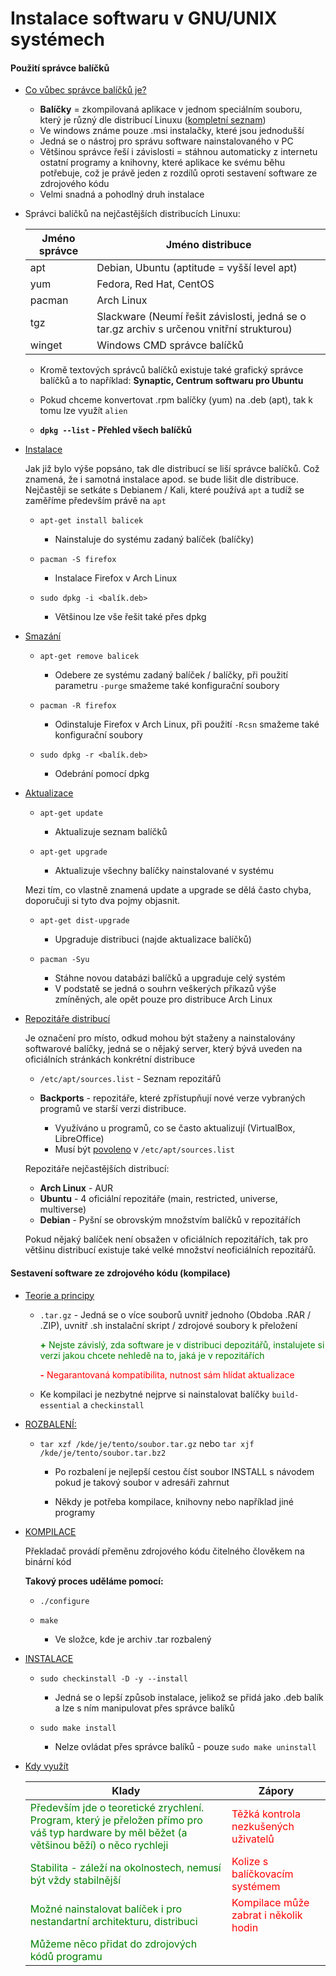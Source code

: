 # Instalace softwaru v GNU/UNIX systémech

#### **Použití správce balíčků**

- <u>Co vůbec správce balíčků je?</u>

  -   **Balíčky** = zkompilovaná aplikace v jednom speciálním souboru, který je různý dle distribucí Linuxu ([kompletní seznam](https://cs.wikipedia.org/wiki/Správce_balíčků#Různí_správci_balíčků))
  -   Ve windows známe pouze .msi instalačky, které jsou jednodušší
  -   Jedná se o nástroj pro správu software nainstalovaného v PC
  -   Většinou správce řeší i závislosti = stáhnou automaticky z internetu ostatní programy a knihovny, které aplikace ke svému běhu potřebuje, což je právě jeden z rozdílů oproti sestavení software ze zdrojového kódu
  -   Velmi snadná a pohodlný druh instalace

- Správci balíčků na nejčastějších distribucích Linuxu:

  | Jméno správce | Jméno distribuce                                             |
  | ------------- | ------------------------------------------------------------ |
  | apt           | Debian, Ubuntu (aptitude = vyšší level apt)                  |
  | yum           | Fedora, Red Hat, CentOS                                      |
  | pacman        | Arch Linux                                                   |
  | tgz           | Slackware (Neumí řešit závislosti, jedná se o tar.gz archiv s určenou vnitřní strukturou) |
  | winget        | Windows CMD správce balíčků                                  |

  - Kromě textových správců balíčků existuje také grafický správce balíčků a to například: **Synaptic, Centrum softwaru pro Ubuntu**

  - Pokud chceme konvertovat .rpm balíčky (yum) na .deb (apt), tak k tomu lze využít `alien`

  - **`dpkg --list` - Přehled všech balíčků**

    

- <u>Instalace</u>

  Jak již bylo výše popsáno, tak dle distribucí se liší správce balíčků. Což znamená, že i samotná instalace apod. se bude lišit dle distribuce. Nejčastěji se setkáte s Debianem / Kali, které používá `apt` a tudíž se zaměříme především právě na `apt`

  - `apt-get install balicek` 

    - Nainstaluje do systému zadaný balíček (balíčky)

  - `pacman -S firefox` 

    - Instalace Firefox v Arch Linux

  - `sudo dpkg -i <balík.deb>` 

    - Většinou lze vše řešit také přes dpkg

      

- <u>Smazání</u>

  - `apt-get remove balicek` 

    - Odebere ze systému zadaný balíček / balíčky, při použití parametru `-purge` smažeme také konfigurační soubory

  - `pacman -R firefox` 

    - Odinstaluje Firefox v Arch Linux, při použití `-Rcsn` smažeme také konfigurační soubory

  - `sudo dpkg -r <balík.deb>`

    - Odebrání pomocí dpkg

      

- <u>Aktualizace</u>

  -   `apt-get update`
      -   Aktualizuje seznam balíčků
      
  -   `apt-get upgrade`
      -   Aktualizuje všechny balíčky nainstalované v systému

  Mezi tím, co vlastně znamená update a upgrade se dělá často chyba, doporučuji si tyto dva pojmy objasnit.

  -   `apt-get dist-upgrade`

      -   Upgraduje distribuci (najde aktualizace balíčků)

  -   `pacman -Syu`

      -   Stáhne novou databázi balíčků a upgraduje celý systém
      -   V podstatě se jedná o souhrn veškerých příkazů výše zmíněných, ale opět pouze pro distribuce Arch Linux
      
      

- <u>Repozitáře distribucí</u>

  Je označení pro místo, odkud mohou být staženy a nainstalovány softwarové balíčky, jedná se o nějaký server, který bývá uveden na oficiálních stránkách konkrétní distribuce

  -   `/etc/apt/sources.list` - Seznam repozitářů

  -   **Backports** - repozitáře, které zpřístupňují nové verze vybraných programů ve starší verzi distribuce.
      -   Využíváno u programů, co se často aktualizují (VirtualBox, LibreOffice)
      -   Musí být <u>povoleno</u> v `/etc/apt/sources.list`

  Repozitáře nejčastějších distribucí:

  -   **Arch Linux** - AUR
  -   **Ubuntu** - 4 oficiální repozitáře (main, restricted, universe, multiverse)
  -   **Debian** - Pyšní se obrovským množstvím balíčků v repozitářích

  Pokud nějaký balíček není obsažen v oficiálních repozitářích, tak pro většinu distribucí existuje také velké množství neoficiálních repozitářů.

  

#### **Sestavení software ze zdrojového kódu (kompilace)**

- <u>Teorie a principy</u>

  - `.tar.gz` - Jedná se o více souborů uvnitř jednoho (Obdoba .RAR / .ZIP), uvnitř .sh instalační skript / zdrojové soubory k přeložení

    <span style='color:green'>**+** Nejste závislý, zda software je v distribuci depozitářů, instalujete si verzi jakou chcete nehledě na to, jaká je v repozitářích</span>

    <span style='color:red'>**-** Negarantovaná kompatibilita, nutnost sám hlídat aktualizace</span>

  - Ke kompilaci je nezbytné nejprve si nainstalovat balíčky `build-essential` a `checkinstall`

    

-   <u>ROZBALENÍ:</u>

    - `tar xzf /kde/je/tento/soubor.tar.gz` nebo `tar xjf /kde/je/tento/soubor.tar.bz2`

      -   Po rozbalení je nejlepší cestou číst soubor INSTALL s návodem pokud je takový soubor v adresáři zahrnut

      - Někdy je potřeba kompilace, knihovny nebo například jiné programy

        

-   <u>KOMPILACE</u>

    Překladač provádí přeměnu zdrojového kódu čitelného člověkem na binární kód

    **Takový proces uděláme pomocí:**

    - `./configure`

    - `make`

      -   Ve složce, kde je archiv .tar rozbalený

      

-   <u>INSTALACE</u>

    - `sudo checkinstall -D -y --install`

      -   Jedná se o lepší způsob instalace, jelikož se přidá jako .deb balík a lze s ním manipulovat přes správce balíků

    - `sudo make install`

      -   Nelze ovládat přes správce balíků - pouze `sudo make uninstall`

      

- <u>Kdy využít</u>

  | Klady                                                        | Zápory                                                       |
  | ------------------------------------------------------------ | ------------------------------------------------------------ |
  | <span style='color:green'>Především jde o teoretické zrychlení. Program, který je přeložen přímo pro váš typ hardware by měl běžet (a většinou běží) o něco rychleji</span> | <span style='color:red'>Těžká kontrola nezkušených uživatelů</span> |
  | <span style='color:green'>Stabilita - záleží na okolnostech, nemusí být vždy stabilnější</span> | <span style='color:red'>Kolize s balíčkovacím systémem</span> |
  | <span style='color:green'>Možné nainstalovat balíček i pro nestandartní architekturu, distribuci</span> | <span style='color:red'>Kompilace může zabrat i několik hodin</span> |
  | <span style='color:green'>Můžeme něco přidat do zdrojových kódů programu</span> |                                                              |

